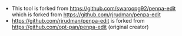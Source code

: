 * This tool is forked from https://github.com/swaroopg92/penpa-edit which is forked from https://github.com/rjrudman/penpa-edit
* https://github.com/rjrudman/penpa-edit is forked from https://github.com/opt-pan/penpa-edit (original creator)
